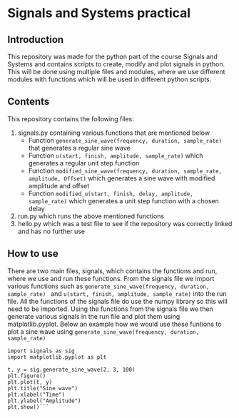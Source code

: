 # Signals and Systems practical
## Introduction
This repository was made for the python part of the course Signals and Systems and 
contains scripts to create, modify and plot signals in python.
This will be done using multiple files and modules, where we use different 
modules with functions which will be used in different python scripts.

## Contents
This repository contains the following files:
1. signals.py containing various functions that are mentioned below
    - Function ```generate_sine_wave(frequency, duration, sample_rate) ``` that generates a regular sine wave
    - Function ```u(start, finish, amplitude, sample_rate)``` which generates a regular unit step function
    - Function ```modified_sine_wave(frequency, duration, sample_rate, amplitude, Offset)``` which generates a sine wave with modified amplitude and offset
    - Function ```modified_u(start, finish, delay, amplitude, sample_rate)``` which generates a unit step function with a chosen delay
2. run.py which runs the above mentioned functions
3. hello.py which was a test file to see if the repository was correctly linked and has no further use


## How to use
There are two main files, signals, which contains the functions and run, where 
we use and run these functions. From the signals file we import various functions
such as ```generate_sine_wave(frequency, duration, sample_rate) ``` and ```u(start, finish, amplitude, sample_rate)```
into the run file. All the functions of the signals file do use the numpy library so this will need to be imported. 
Using the functions from the signals file we then generate various signals in the run file and plot them using matplotlib.pyplot.
Below an example how we would use these funtions to plot a sine wave using ```generate_sine_wave(frequency, duration, sample_rate) ```

```
import signals as sig
import matplotlib.pyplot as plt

t, y = sig.generate_sine_wave(2, 3, 100)
plt.figure()
plt.plot(t, y)
plt.title("Sine wave")
plt.xlabel("Time")
plt.ylabel("Amplitude")
plt.show()```